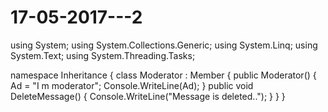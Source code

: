 # 17-05-2017---2

using System;
using System.Collections.Generic;
using System.Linq;
using System.Text;
using System.Threading.Tasks;

namespace Inheritance
{
    class Moderator : Member
    {
        public Moderator()
        {
            Ad = "I m moderator";
            Console.WriteLine(Ad);
        }
        public void DeleteMessage()
        {
            Console.WriteLine("Message is deleted..");
        }
    }
}

